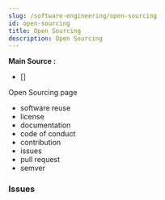 ```yaml
---
slug: /software-engineering/open-sourcing
id: open-sourcing
title: Open Sourcing
description: Open Sourcing
---
```


**Main Source :**

- []

Open Sourcing page

- software reuse
- license
- documentation
- code of conduct
- contribution
- issues
- pull request
- semver

### Issues
